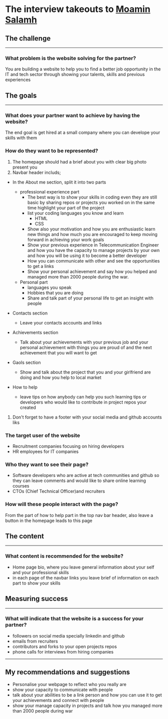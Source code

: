 # The interview takeouts to [Moamin Salamh](https://github.com/Moamin-AbuEwaida)

## The challenge
---
### What problem is the website solving for the partner?
You are building a website to help you to find a better job opportunity in the IT and tech sector through showing your talents, skills and previous experiences

## The goals
---
### What does your partner want to achieve by having the website?
The end goal is get hired at a small company where you can develope your skills with them

### How do they want to be represented?
1. The homepage should had a brief about you with clear big photo present you
2. Navbar header includs;  
- In the About me section, split it into two parts
  - professional experience part
    - The best way is to show your skills in coding even they are still basic by sharing repos or projects you worked on in the same time highlight your part of the project
    - list your coding languages you know and learn
      - HTML
      - CSS
    - Show also your motivation and how you are enthusiastic learn new things and how much you are encouraged to keep moving forward in achieving your work goals
    - Show your previous experience in Telecommunication Engineer and how you have the capacity to manage projects by your own and how you will be using it to become a better developer
    - How you can communicate with other and see the opportunities to get a links 
    - Show your personal achievement and say how you helped and managed more than 2000 people during the war.
  - Personal part
    - languages you speak
    - Hobbies that you are doing 
    - Share and talk part of your personal life to get an insight with people
- Contacts section
  - Leave your contacts accounts and links

- Achievements section
  - Talk about your achievements with your previous job and your personal achievement with things you are proud of and the next achievement that you will want to get
- Gaols section
   - Show and talk about the project that you and your girlfriend are doing and how you help to local market 
- How to help
  - leave tips on how anybody can help you such learning tips or developers who would like to contribute in project repos your created
  
1. Don't forget to have a footer with your social media and github accounts liks

### The target user of the website
- Recruitment companies focusing on hiring developers
- HR employees for IT companies
  
### Who they want to see their page?
- Software developers who are active at tech communities and github so they can leave comments and would like to share online learning courses
- CTOs (Chief Technical Officer)and recruiters 

### How will these people interact with the page?
From the part of how to help part in the top nav bar header, also leave a button in the homepage leads to this page

## The content
---
### What content is recommended for the website?
- Home page bio, where you leave general information about your self and your professional skills
- in each page of the navbar links you leave brief of information on each part to show your skills

## Measuring success
---
### What will indicate that the website is a success for your partner?
- followers on social media specially linkedin and github
- emails from recruiters
- contributors and forks to your open projects repos
- phone calls for interviews from hiring companies

---
## My recommendations and suggestions
- Personalise your webpage to reflect who you really are
- show your capacity to communicate with people 
- talk about your abilities to be a link person and how you can use it to get your achievements and connect with people
- show your manage capacity in projects and talk how you managed more than 2000 people during war